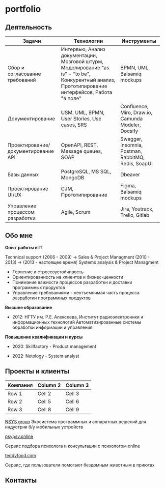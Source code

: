 # portfolio

## Деятельность

| Задачи | Технологии | Инструменты | 
|----------|----------|----------|
| Сбор и согласование требований | Интервью, Анализ документации, Мозговой штурм, Моделирование "as is" - "to be", Конкурентный анализ, Прототипирование интерфейсов, Работа "в поле" | BPMN, UML, Balsamiq mockups |
| Документирование | USM, UML, BPMN, User Stories, Use cases, SRS | Confluence, Miro, Draw.io, Camunda Modeler, Docsify |
| Проектирование/документирование API | OpenAPI, REST, Message queues, SOAP | Swagger, Insomnia, Postman, RabbitMQ, Redis, SoapUI |
| Базы данных |PostgreSQL, MS SQL, MongoDB | Dbeaver |
| Проектирование UI/UX | CJM, Прототипирование | Figma, Balsamiq mockups |
| Управление процессом разработки | Agile, Scrum  | Jira, Youtrack, Trello, Gitlab |



## Обо мне

**Опыт работы в IT**

Technical support (2006 - 2009) -> Sales & Project Managment (2010 - 2013) -> (2013 - настоящее время) Systems analysis & Project Managment

- Терпение и стрессоустойчивость
- Ориентированность на клиентов и бизнес-ценности
- Понимание важности процессов разработки и доставки программных продуктов
- Управление требованиями - неотъемлимая часть процесса разработки программных продуктов

**Высшее образование**

- 2012: НГТУ им. Р.Е. Алексеева, Институт радиоэлектроники и информационных технологий
Автоматизированные системы обработки информации и управления

**Повышение квалификации и курсы**

- 2020: Skillfactory - Product management

- 2022: Netology - System analyst

## Проекты и клиенты



| Компания | Column 2 | Column 3 |
|----------|----------|----------|
| Row 1    | Cell 2   | Cell 3   |
| Row 2    | Cell 5   | Cell 6   |
| Row 3    | Cell 8   | Cell 9   |


[NSYS group](https://nsysgroup.com/)
Экосистема программных и аппаратных решений для индустрии б/у мобильных устройств



[psypsy.online](https://psypsy.online/)

Сервис подбора психолога и консультации с психологом online

[teddyfood.com](https://teddyfood.com/)

Сервис, где пользователи помогают бездомным животным в приютах


## Контакты

